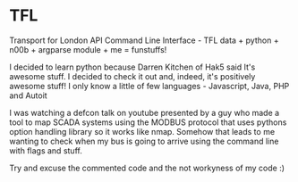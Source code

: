 TFL
===

Transport for London API Command Line Interface - TFL data + python + n00b + argparse module + me = funstuffs!

I decided to learn python because Darren Kitchen of Hak5 said It's awesome stuff.  I decided to check it out 
and, indeed, it's positively awesome stuff!  I only know a little of few languages - Javascript, Java, PHP and Autoit

I was watching a defcon talk on youtube presented by a guy who made a tool to map SCADA systems using the MODBUS
protocol that uses pythons option handling library so it works like nmap.  Somehow that leads to me wanting to 
check when my bus is going to arrive using the command line with flags and stuff.

Try and excuse the commented code and the not workyness of my code :)